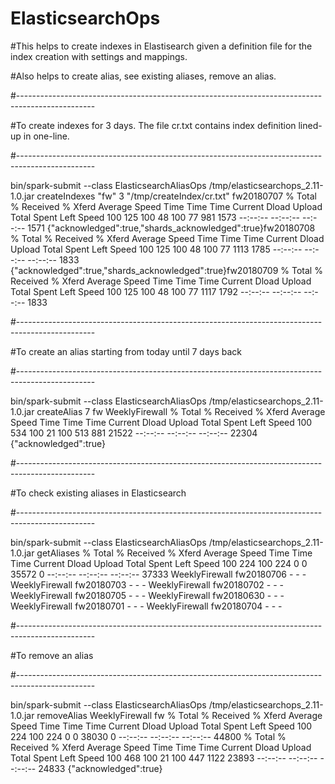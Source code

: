# ElasticsearchOps

#This helps to create indexes in Elastisearch given a definition file for the index creation with settings and mappings.

#Also helps to create alias, see existing aliases, remove an alias. 

#-------------------------------------------------------------------------------------------------

#To create indexes for 3 days. The file cr.txt contains index definition lined-up in one-line.

#-------------------------------------------------------------------------------------------------

bin/spark-submit --class ElasticsearchAliasOps /tmp/elasticsearchops_2.11-1.0.jar createIndexes "fw" 3 "/tmp/createIndex/cr.txt"
fw20180707
  % Total    % Received % Xferd  Average Speed   Time    Time     Time  Current
                                 Dload  Upload   Total   Spent    Left  Speed
100   125  100    48  100    77    981   1573 --:--:-- --:--:-- --:--:--  1571
{"acknowledged":true,"shards_acknowledged":true}fw20180708
  % Total    % Received % Xferd  Average Speed   Time    Time     Time  Current
                                 Dload  Upload   Total   Spent    Left  Speed
100   125  100    48  100    77   1113   1785 --:--:-- --:--:-- --:--:--  1833
{"acknowledged":true,"shards_acknowledged":true}fw20180709
  % Total    % Received % Xferd  Average Speed   Time    Time     Time  Current
                                 Dload  Upload   Total   Spent    Left  Speed
100   125  100    48  100    77   1117   1792 --:--:-- --:--:-- --:--:--  1833

#-------------------------------------------------------------------------------------------------

#To create an alias starting from today until 7 days back

#-------------------------------------------------------------------------------------------------

bin/spark-submit --class ElasticsearchAliasOps /tmp/elasticsearchops_2.11-1.0.jar createAlias 7 fw WeeklyFirewall
  % Total    % Received % Xferd  Average Speed   Time    Time     Time  Current
                                 Dload  Upload   Total   Spent    Left  Speed
100   534  100    21  100   513    881  21522 --:--:-- --:--:-- --:--:-- 22304
{"acknowledged":true}

#-------------------------------------------------------------------------------------------------

#To check existing aliases in Elasticsearch

#-------------------------------------------------------------------------------------------------

bin/spark-submit --class ElasticsearchAliasOps /tmp/elasticsearchops_2.11-1.0.jar getAliases
  % Total    % Received % Xferd  Average Speed   Time    Time     Time  Current
                                 Dload  Upload   Total   Spent    Left  Speed
100   224  100   224    0     0  35572      0 --:--:-- --:--:-- --:--:-- 37333
WeeklyFirewall fw20180706 - - -
WeeklyFirewall fw20180703 - - -
WeeklyFirewall fw20180702 - - -
WeeklyFirewall fw20180705 - - -
WeeklyFirewall fw20180630 - - -
WeeklyFirewall fw20180701 - - -
WeeklyFirewall fw20180704 - - -

#-------------------------------------------------------------------------------------------------

#To remove an alias 

#-------------------------------------------------------------------------------------------------

bin/spark-submit --class ElasticsearchAliasOps /tmp/elasticsearchops_2.11-1.0.jar removeAlias WeeklyFirewall fw
  % Total    % Received % Xferd  Average Speed   Time    Time     Time  Current
                                 Dload  Upload   Total   Spent    Left  Speed
100   224  100   224    0     0  38030      0 --:--:-- --:--:-- --:--:-- 44800
  % Total    % Received % Xferd  Average Speed   Time    Time     Time  Current
                                 Dload  Upload   Total   Spent    Left  Speed
100   468  100    21  100   447   1122  23893 --:--:-- --:--:-- --:--:-- 24833
{"acknowledged":true}

